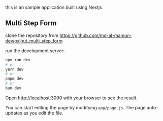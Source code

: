 this is an sample application built using Nextjs 
## Multi Step Form 
clone the repository from https://github.com/md-al-mamun-dev/pxlhut_multi_step_form

run the development server:

```bash
npm run dev
# or
yarn dev
# or
pnpm dev
# or
bun dev
```

Open [http://localhost:3000](http://localhost:3000) with your browser to see the result.

You can start editing the page by modifying `app/page.js`. The page auto-updates as you edit the file.


